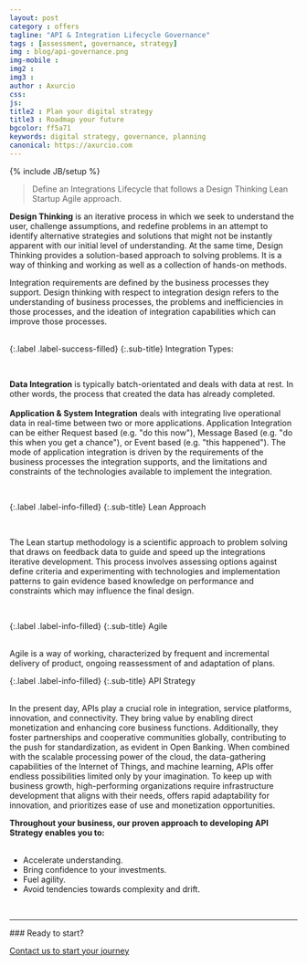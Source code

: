 ```yaml
---
layout: post
category : offers
tagline: "API & Integration Lifecycle Governance"
tags : [assessment, governance, strategy]
img : blog/api-governance.png
img-mobile : 
img2 : 
img3 : 
author : Axurcio
css: 
js: 
title2 : Plan your digital strategy
title3 : Roadmap your future
bgcolor: ff5a71
keywords: digital strategy, governance, planning
canonical: https://axurcio.com
---
```

{% include JB/setup %}

> Define an Integrations Lifecycle that follows a Design Thinking Lean Startup Agile approach.   
<!--more-->
   

**Design Thinking** is an iterative process in which we seek to understand the user, challenge assumptions, and redefine problems in an attempt to identify alternative strategies and solutions that might not be instantly apparent with our initial level of understanding. At the same time, Design Thinking provides a solution-based approach to solving problems. It is a way of thinking and working as well as a collection of hands-on methods.

Integration requirements are defined by the business processes they support. Design thinking with respect to integration design refers to the understanding of business processes, the problems and inefficiencies in those processes, and the ideation of integration capabilities which can improve those processes.  
<br />     

{:.label .label-success-filled}
{:.sub-title}
Integration Types:

<br />     

**Data Integration** is typically batch-orientated and deals with data at rest. In other words, the process that created the data has already completed.    
<br /> 
**Application & System Integration** deals with integrating live operational data in real-time between two or more applications. Application Integration can be either Request based (e.g. "do this now"), Message Based (e.g. "do this when you get a chance"), or Event based (e.g. "this happened"). The mode of application integration is driven by the requirements of the business processes the integration supports, and the limitations and constraints of the technologies available to implement the integration.    

<br />     

{:.label .label-info-filled}
{:.sub-title}
Lean Approach    

<br />     

The Lean startup methodology is a scientific approach to problem solving that draws on feedback data to guide and speed up the integrations iterative development. This process involves assessing options against define criteria and experimenting with technologies and implementation patterns to gain evidence based knowledge on performance and constraints which may influence the final design.

<br />     

{:.label .label-info-filled}
{:.sub-title}
Agile  

<br />   
Agile is a way of working, characterized by frequent and incremental delivery of product, ongoing reassessment of and adaptation of plans.  
<br />     

{:.label .label-info-filled}
{:.sub-title}
API Strategy    

<br />   
In the present day, APIs play a crucial role in integration, service platforms, innovation, and connectivity. They bring value by enabling direct monetization and enhancing core business functions. Additionally, they foster partnerships and cooperative communities globally, contributing to the push for standardization, as evident in Open Banking. When combined with the scalable processing power of the cloud, the data-gathering capabilities of the Internet of Things, and machine learning, APIs offer endless possibilities limited only by your imagination. To keep up with business growth, high-performing organizations require infrastructure development that aligns with their needs, offers rapid adaptability for innovation, and prioritizes ease of use and monetization opportunities.    

<br />     

**Throughout your business, our proven approach to developing API Strategy enables you to:**    
<br />     

* Accelerate understanding.   
* Bring confidence to your investments.   
* Fuel agility.    
* Avoid tendencies towards complexity and drift.    

<br />     
   
<hr />
### Ready to start?  

[Contact us to start your journey](/contact)